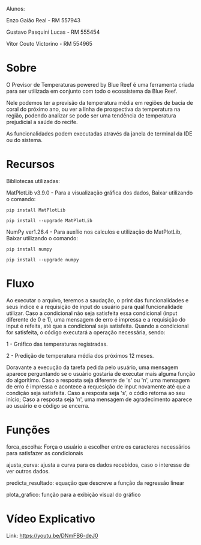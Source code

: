 Alunos: 

Enzo Gaião Real - RM 557943

Gustavo Pasquini Lucas - RM 555454

Vitor Couto Victorino - RM 554965
# Sobre

O Previsor de Temperaturas powered by Blue Reef é uma ferramenta criada para ser utilizada em conjunto com todo o ecossistema da Blue Reef.

Nele podemos ter a previsão da temperatura média em regiões de bacia de coral do próximo ano, ou ver a linha de prospectiva da temperatura na região, podendo analizar se pode ser uma tendência de temperatura prejudicial a saúde do recife.

As funcionalidades podem executadas através da janela de terminal da IDE ou do sistema.

# Recursos

Bibliotecas utilizadas: 

MatPlotLib v3.9.0 - Para a visualização gráfica dos dados, 
Baixar utilizando o comando:
    
    pip install MatPlotLib
    
    pip install --upgrade MatPlotLib

NumPy ver1.26.4 - Para auxílio nos calculos e utilização do MatPlotLib,
Baixar utilizando o comando:

    pip install numpy
    
    pip install --upgrade numpy


# Fluxo

Ao executar o arquivo, teremos a saudação, o print das funcionalidades e seus índice e a requisição de input do usuário para qual funcionalidade utilizar. Caso a condicional não seja satisfeita essa condicional (input diferente de 0 e 1), uma mensagem de erro é impressa e a requisição do input é refeita, até que a condicional seja satisfeita. Quando a condicional for satisfeita, o código executará a operação necessária, sendo: 

1 - Gráfico das temperaturas registradas.

2 - Predição de temperatura média dos próximos 12 meses.


Doravante a execução da tarefa pedida pelo usuário, uma mensagem aparece perguntando se o usuário gostaria de executar mais alguma função do algorítimo. Caso a resposta seja diferente de 's' ou 'n', uma mensagem de erro é impressa e acontece a requesição de input novamente até que a condição seja satisfeita. Caso a resposta seja 's', o códio retorna ao seu início; Caso a resposta seja 'n', uma mensagem de agradecimento aparece ao usuário e o código se encerra.


# Funções

forca_escolha: Força o usuário a escolher entre os caracteres necessários para satisfazer as condicionais

ajusta_curva: ajusta a curva para os dados recebidos, caso o interesse de ver outros dados.

predicta_resultado: equação que descreve a função da regressão linear

plota_grafico: função para a exibição visual do gráfico


# Vídeo Explicativo
Link: https://youtu.be/DNmFB6-deJ0


